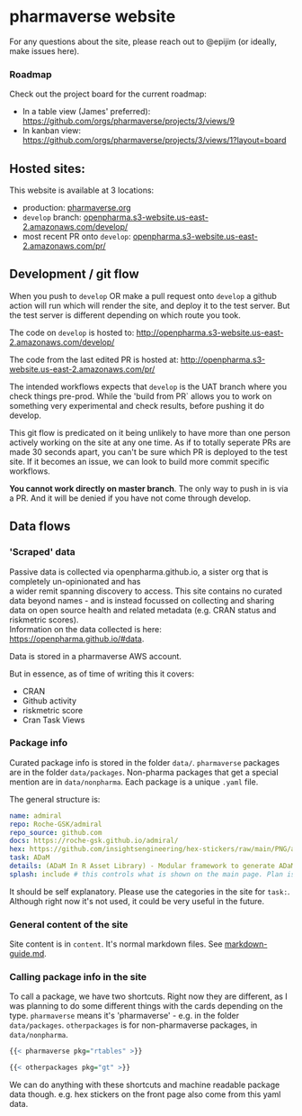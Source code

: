 
# pharmaverse website

For any questions about the site, please reach out to @epijim (or ideally, make issues here).

### Roadmap

Check out the project board for the current roadmap: 

* In a table view (James' preferred): https://github.com/orgs/pharmaverse/projects/3/views/9
* In kanban view: https://github.com/orgs/pharmaverse/projects/3/views/1?layout=board

## Hosted sites:

This website is available at 3 locations:

- production: [pharmaverse.org](https://pharmaverse.org)
- `develop` branch: [openpharma.s3-website.us-east-2.amazonaws.com/develop/](http://openpharma.s3-website.us-east-2.amazonaws.com/develop/)
- most recent PR onto `develop`: [openpharma.s3-website.us-east-2.amazonaws.com/pr/](http://openpharma.s3-website.us-east-2.amazonaws.com/pr/)

## Development / git flow

When you push to  `develop` OR make a pull request onto `develop` a github action will run which will render the site, and deploy 
it to the test server. But the test server is different depending on which route you took.

The code on `develop` is hosted to: http://openpharma.s3-website.us-east-2.amazonaws.com/develop/

The code from the last edited PR is hosted at: http://openpharma.s3-website.us-east-2.amazonaws.com/pr/

The intended workflows expects that `develop` is the UAT branch where you check things pre-prod. 
While the 'build from PR` allows you to work on something very experimental and check results, before pushing it do develop.

This git flow is predicated on it being unlikely to have more than one person actively working on the site at any one time. As if to 
totally seperate PRs are made 30 seconds apart, you can't be sure which PR is deployed to the test site.
If it becomes an issue, we can look to build more commit specific workflows.

**You cannot work directly on master branch**. The only way to push in is via a PR. And it will be denied if 
you have not come through develop.

## Data flows

### 'Scraped' data

Passive data is collected via openpharma.github.io, a sister org that is completely un-opinionated and has  
a wider remit spanning discovery to access. This site contains no curated data beyond names - and is instead focussed on 
collecting and sharing data on open source health and related metadata (e.g. CRAN status and riskmetric scores).  
Information on the data collected is here: https://openpharma.github.io/#data. 

Data is stored in a pharmaverse AWS account.

But in essence, as of time of writing this it covers:

- CRAN
- Github activity
- riskmetric score
- Cran Task Views

### Package info

Curated package info is stored in the folder `data/`. `pharmaverse` packages are in the folder `data/packages`. Non-pharma packages that get a special 
mention are in `data/nonpharma`. Each package is a unique `.yaml` file. 

The general structure is:

```yaml
name: admiral
repo: Roche-GSK/admiral
repo_source: github.com
docs: https://roche-gsk.github.io/admiral/
hex: https://github.com/insightsengineering/hex-stickers/raw/main/PNG/admiral.png
task: ADaM
details: (ADaM In R Asset Library) - Modular framework to generate ADaM via R functions relying on community contributions
splash: include # this controls what is shown on the main page. Plan is to deprecate and put all hex's up
```

It should be self explanatory. Please use the categories in the site for `task:`. Although right now it's not used, it could be very 
useful in the future.

### General content of the site

Site content is in `content`. It's normal markdown files. See [markdown-guide.md](markdown-guide.md). 

### Calling package info in the site

 To call a package, we have two shortcuts. Right now they are different, as I was 
planning to do some different things with the cards depending on the type. `pharmaverse` means it's 'pharmaverse' - e.g. in the folder 
`data/packages`. `otherpackages` is for non-pharmaverse packages, in `data/nonpharma`.

```r
{{< pharmaverse pkg="rtables" >}}

{{< otherpackages pkg="gt" >}}
```

We can do anything with these shortcuts and machine readable package data though. e.g. hex stickers on the front page also come from this
yaml data.